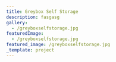 ```yaml
---
title: Greybox Self Storage
description: fasgasg
gallery:
  - /greyboxselfstorage.jpg
featuredImage:
  - /greyboxselfstorage.jpg
featured_image: /greyboxselfstorage.jpg
_template: project
---
```





